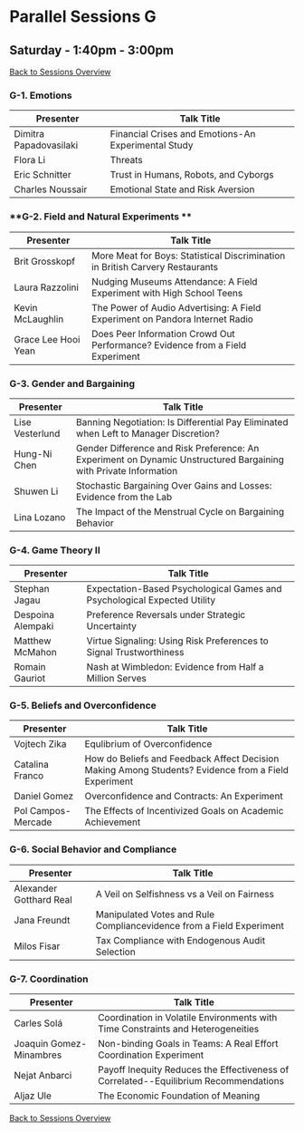 # Parallel Sessions G
## Saturday - 1:40pm - 3:00pm
[Back to Sessions Overview](README.md)

### **G-1. Emotions**

Presenter     | Talk Title
--------------|------------
Dimitra Papadovasilaki | Financial Crises and Emotions-An Experimental Study
Flora Li | Threats
Eric Schnitter |	Trust in Humans, Robots, and Cyborgs
Charles Noussair | Emotional State and Risk Aversion

### **G-2. Field and Natural Experiments **

Presenter     | Talk Title
--------------|------------
Brit Grosskopf | More Meat for Boys: Statistical Discrimination in British Carvery Restaurants
Laura Razzolini  | Nudging Museums Attendance: A Field Experiment with High School Teens
Kevin McLaughlin |	The Power of Audio Advertising: A Field Experiment on Pandora Internet Radio
Grace Lee Hooi Yean | Does Peer Information Crowd Out Performance? Evidence from a Field Experiment

### **G-3. Gender and Bargaining**

Presenter     | Talk Title
--------------|------------
Lise Vesterlund | Banning Negotiation: Is Differential Pay Eliminated when Left to Manager Discretion?
Hung-Ni Chen   | Gender Difference and Risk Preference: An Experiment on Dynamic Unstructured Bargaining with Private Information
Shuwen Li  | Stochastic Bargaining Over Gains and Losses: Evidence from the Lab
Lina Lozano  | The Impact of the Menstrual Cycle on Bargaining Behavior

### **G-4. Game Theory II**

Presenter     | Talk Title
--------------|------------
Stephan Jagau  | Expectation-Based Psychological Games and Psychological Expected Utility
Despoina Alempaki | Preference Reversals under Strategic Uncertainty
Matthew McMahon  | Virtue Signaling: Using Risk Preferences to Signal Trustworthiness
Romain  Gauriot  | Nash at Wimbledon: Evidence from Half a Million Serves

### **G-5. Beliefs and Overconfidence**

Presenter     | Talk Title
--------------|------------
Vojtech Zika  | Equlibrium of Overconfidence
Catalina Franco  | How do Beliefs and Feedback Affect Decision Making Among Students? Evidence from a Field Experiment
Daniel Gomez  | Overconfidence and Contracts: An Experiment
Pol Campos-Mercade   | The Effects of Incentivized Goals on Academic Achievement

### **G-6. Social Behavior and Compliance**

Presenter     | Talk Title
--------------|------------
Alexander Gotthard Real | A Veil on Selfishness vs a Veil on Fairness
Jana Freundt  | Manipulated Votes and Rule Compliancevidence from a Field Experiment
Milos Fisar  | Tax Compliance with Endogenous Audit Selection 

### **G-7. Coordination**

Presenter     | Talk Title
--------------|------------
Carles Solá   | Coordination in Volatile Environments with Time Constraints and Heterogeneities
Joaquin Gomez-Minambres   | Non-binding Goals in Teams: A Real Effort Coordination Experiment
Nejat Anbarci   |Payoff Inequity Reduces the Effectiveness of Correlated--Equilibrium Recommendations
Aljaz Ule 	  | The Economic Foundation of Meaning






[Back to Sessions Overview](README.md)
